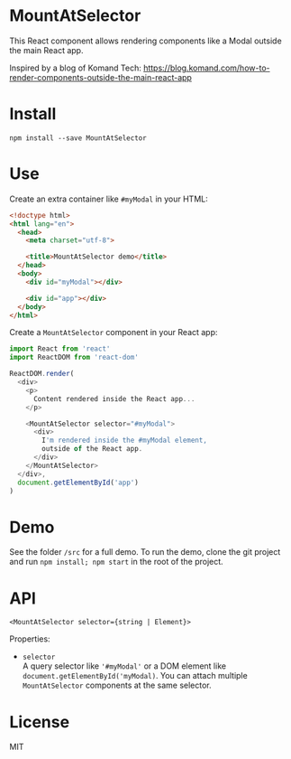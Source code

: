 # MountAtSelector

This React component allows rendering components like a Modal outside the main React app.

Inspired by a blog of Komand Tech: https://blog.komand.com/how-to-render-components-outside-the-main-react-app


# Install

```
npm install --save MountAtSelector
```


# Use

Create an extra container like `#myModal` in your HTML:


```html
<!doctype html>
<html lang="en">
  <head>
    <meta charset="utf-8">

    <title>MountAtSelector demo</title>
  </head>
  <body>
    <div id="myModal"></div>

    <div id="app"></div>
  </body>
</html>
```

Create a `MountAtSelector` component in your React app:

```js
import React from 'react'
import ReactDOM from 'react-dom'

ReactDOM.render(
  <div>
    <p>
      Content rendered inside the React app...
    </p>

    <MountAtSelector selector="#myModal">
      <div>
        I'm rendered inside the #myModal element,
        outside of the React app.
      </div>
    </MountAtSelector>
  </div>,
  document.getElementById('app')
)
```

# Demo

See the folder `/src` for a full demo. To run the demo, clone the git project
and run `npm install; npm start` in the root of the project.


# API

```
<MountAtSelector selector={string | Element}>
```

Properties:

  - `selector`<br>
    A query selector like `'#myModal'` or a DOM element like
    `document.getElementById('myModal)`. You can attach
    multiple `MountAtSelector` components at the same selector.


# License

MIT